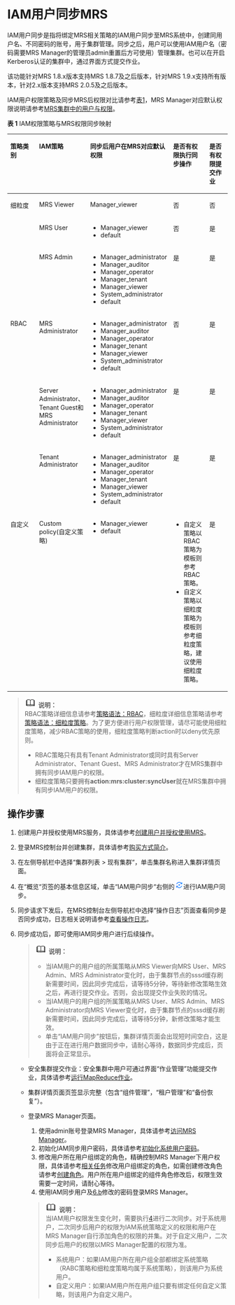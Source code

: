 # IAM用户同步MRS<a name="ZH-CN_TOPIC_0183742963"></a>

IAM用户同步是指将绑定MRS相关策略的IAM用户同步至MRS系统中，创建同用户名、不同密码的账号，用于集群管理。同步之后，用户可以使用IAM用户名（密码需要MRS Manager的管理员admin重置后方可使用）管理集群。也可以在开启Kerberos认证的集群中，通过界面方式提交作业。

该功能针对MRS 1.8.x版本支持MRS 1.8.7及之后版本，针对MRS 1.9.x支持所有版本，针对2.x版本支持MRS 2.0.5及之后版本。

IAM用户权限策略及同步MRS后权限对比请参考[表1](#table3878619101919)，MRS Manager对应默认权限说明请参考[MRS集群中的用户与权限](MRS集群中的用户与权限.md)。

**表 1**  IAM权限策略与MRS权限同步映射

<a name="table3878619101919"></a>
<table><thead align="left"><tr id="row5879191971913"><th class="cellrowborder" valign="top" width="20%" id="mcps1.2.6.1.1"><p id="p135212352216"><a name="p135212352216"></a><a name="p135212352216"></a>策略类别</p>
</th>
<th class="cellrowborder" valign="top" width="20%" id="mcps1.2.6.1.2"><p id="p12879101917195"><a name="p12879101917195"></a><a name="p12879101917195"></a>IAM策略</p>
</th>
<th class="cellrowborder" valign="top" width="20%" id="mcps1.2.6.1.3"><p id="p724173216312"><a name="p724173216312"></a><a name="p724173216312"></a>同步后用户在MRS对应默认权限</p>
</th>
<th class="cellrowborder" valign="top" width="20%" id="mcps1.2.6.1.4"><p id="p12472158103113"><a name="p12472158103113"></a><a name="p12472158103113"></a>是否有权限执行同步操作</p>
</th>
<th class="cellrowborder" valign="top" width="20%" id="mcps1.2.6.1.5"><p id="p14949142373515"><a name="p14949142373515"></a><a name="p14949142373515"></a>是否有权限提交作业</p>
</th>
</tr>
</thead>
<tbody><tr id="row1087961921914"><td class="cellrowborder" rowspan="3" valign="top" width="20%" headers="mcps1.2.6.1.1 "><p id="p2104201613119"><a name="p2104201613119"></a><a name="p2104201613119"></a><span>细粒度</span></p>
<p id="p191048161316"><a name="p191048161316"></a><a name="p191048161316"></a></p>
<p id="p16104101643115"><a name="p16104101643115"></a><a name="p16104101643115"></a></p>
</td>
<td class="cellrowborder" valign="top" width="20%" headers="mcps1.2.6.1.2 "><p id="p4306134273012"><a name="p4306134273012"></a><a name="p4306134273012"></a>MRS Viewer</p>
</td>
<td class="cellrowborder" valign="top" width="20%" headers="mcps1.2.6.1.3 "><p id="p10949195293012"><a name="p10949195293012"></a><a name="p10949195293012"></a>Manager_viewer</p>
</td>
<td class="cellrowborder" valign="top" width="20%" headers="mcps1.2.6.1.4 "><p id="p7473381310"><a name="p7473381310"></a><a name="p7473381310"></a>否</p>
</td>
<td class="cellrowborder" valign="top" width="20%" headers="mcps1.2.6.1.5 "><p id="p16423218365"><a name="p16423218365"></a><a name="p16423218365"></a>否</p>
</td>
</tr>
<tr id="row987918191191"><td class="cellrowborder" valign="top" headers="mcps1.2.6.1.1 "><p id="p230604216306"><a name="p230604216306"></a><a name="p230604216306"></a>MRS User</p>
</td>
<td class="cellrowborder" valign="top" headers="mcps1.2.6.1.2 "><a name="ul4444174612152"></a><a name="ul4444174612152"></a><ul id="ul4444174612152"><li>Manager_viewer</li><li>default</li></ul>
</td>
<td class="cellrowborder" valign="top" headers="mcps1.2.6.1.3 "><p id="p1347315893112"><a name="p1347315893112"></a><a name="p1347315893112"></a>否</p>
</td>
<td class="cellrowborder" valign="top" headers="mcps1.2.6.1.4 "><p id="p15642122116367"><a name="p15642122116367"></a><a name="p15642122116367"></a>是</p>
</td>
</tr>
<tr id="row7879181971912"><td class="cellrowborder" valign="top" headers="mcps1.2.6.1.1 "><p id="p1530654223011"><a name="p1530654223011"></a><a name="p1530654223011"></a>MRS Admin</p>
</td>
<td class="cellrowborder" valign="top" headers="mcps1.2.6.1.2 "><a name="ul7241758151514"></a><a name="ul7241758151514"></a><ul id="ul7241758151514"><li>Manager_administrator</li><li>Manager_auditor</li><li>Manager_operator</li><li>Manager_tenant</li><li>Manager_viewer</li><li>System_administrator</li><li>default</li></ul>
</td>
<td class="cellrowborder" valign="top" headers="mcps1.2.6.1.3 "><p id="p84738823119"><a name="p84738823119"></a><a name="p84738823119"></a>是</p>
</td>
<td class="cellrowborder" valign="top" headers="mcps1.2.6.1.4 "><p id="p16425213366"><a name="p16425213366"></a><a name="p16425213366"></a>是</p>
</td>
</tr>
<tr id="row688031916194"><td class="cellrowborder" rowspan="3" valign="top" width="20%" headers="mcps1.2.6.1.1 "><p id="p18374033173417"><a name="p18374033173417"></a><a name="p18374033173417"></a><span>RBAC</span></p>
</td>
<td class="cellrowborder" valign="top" width="20%" headers="mcps1.2.6.1.2 "><p id="p1530634213017"><a name="p1530634213017"></a><a name="p1530634213017"></a>MRS Administrator</p>
</td>
<td class="cellrowborder" valign="top" width="20%" headers="mcps1.2.6.1.3 "><a name="ul162146189167"></a><a name="ul162146189167"></a><ul id="ul162146189167"><li>Manager_administrator</li><li>Manager_auditor</li><li>Manager_operator</li><li>Manager_tenant</li><li>Manager_viewer</li><li>System_administrator</li><li>default</li></ul>
</td>
<td class="cellrowborder" valign="top" width="20%" headers="mcps1.2.6.1.4 "><p id="p164738811313"><a name="p164738811313"></a><a name="p164738811313"></a>否</p>
</td>
<td class="cellrowborder" valign="top" width="20%" headers="mcps1.2.6.1.5 "><p id="p3642192173610"><a name="p3642192173610"></a><a name="p3642192173610"></a>是</p>
</td>
</tr>
<tr id="row18880151911919"><td class="cellrowborder" valign="top" headers="mcps1.2.6.1.1 "><p id="p19306114211307"><a name="p19306114211307"></a><a name="p19306114211307"></a>Server Administrator、Tenant Guest和MRS Administrator</p>
</td>
<td class="cellrowborder" valign="top" headers="mcps1.2.6.1.2 "><a name="ul1336513422162"></a><a name="ul1336513422162"></a><ul id="ul1336513422162"><li>Manager_administrator</li><li>Manager_auditor</li><li>Manager_operator</li><li>Manager_tenant</li><li>Manager_viewer</li><li>System_administrator</li><li>default</li></ul>
</td>
<td class="cellrowborder" valign="top" headers="mcps1.2.6.1.3 "><p id="p2473178103117"><a name="p2473178103117"></a><a name="p2473178103117"></a>是</p>
</td>
<td class="cellrowborder" valign="top" headers="mcps1.2.6.1.4 "><p id="p2020173383615"><a name="p2020173383615"></a><a name="p2020173383615"></a>是</p>
</td>
</tr>
<tr id="row11873260273"><td class="cellrowborder" valign="top" headers="mcps1.2.6.1.1 "><p id="p1530624211302"><a name="p1530624211302"></a><a name="p1530624211302"></a>Tenant Administrator</p>
</td>
<td class="cellrowborder" valign="top" headers="mcps1.2.6.1.2 "><a name="ul1514932717501"></a><a name="ul1514932717501"></a><ul id="ul1514932717501"><li>Manager_administrator</li><li>Manager_auditor</li><li>Manager_operator</li><li>Manager_tenant</li><li>Manager_viewer</li><li>System_administrator</li><li>default</li></ul>
</td>
<td class="cellrowborder" valign="top" headers="mcps1.2.6.1.3 "><p id="p1147318123117"><a name="p1147318123117"></a><a name="p1147318123117"></a>是</p>
</td>
<td class="cellrowborder" valign="top" headers="mcps1.2.6.1.4 "><p id="p172011033183610"><a name="p172011033183610"></a><a name="p172011033183610"></a>是</p>
</td>
</tr>
<tr id="row46716711273"><td class="cellrowborder" valign="top" width="20%" headers="mcps1.2.6.1.1 "><p id="p01044164313"><a name="p01044164313"></a><a name="p01044164313"></a>自定义</p>
</td>
<td class="cellrowborder" valign="top" width="20%" headers="mcps1.2.6.1.2 "><p id="p123065424306"><a name="p123065424306"></a><a name="p123065424306"></a>Custom policy(自定义策略)</p>
</td>
<td class="cellrowborder" valign="top" width="20%" headers="mcps1.2.6.1.3 "><a name="ul47440335173"></a><a name="ul47440335173"></a><ul id="ul47440335173"><li>Manager_viewer</li><li>default</li></ul>
</td>
<td class="cellrowborder" valign="top" width="20%" headers="mcps1.2.6.1.4 "><a name="ul1344810351981"></a><a name="ul1344810351981"></a><ul id="ul1344810351981"><li>自定义策略以RBAC策略为模板则参考RBAC策略。</li><li>自定义策略以细粒度策略为模板则参考细粒度策略，建议使用细粒度策略。</li></ul>
</td>
<td class="cellrowborder" valign="top" width="20%" headers="mcps1.2.6.1.5 "><p id="p112018336360"><a name="p112018336360"></a><a name="p112018336360"></a>是</p>
</td>
</tr>
</tbody>
</table>

>![](public_sys-resources/icon-note.gif) **说明：**   
>RBAC策略详细信息请参考[策略语法：RBAC](策略语法-RBAC.md)，细粒度详细信息策略请参考[策略语法：细粒度策略](策略语法-细粒度策略.md)。为了更方便进行用户权限管理，请尽可能使用细粒度策略，减少RBAC策略的使用，细粒度策略判断action时以deny优先原则。  
>-   RBAC策略只有具有Tenant Administrator或同时具有Server Administrator、Tenant Guest、MRS Administrator才在MRS集群中拥有同步IAM用户的权限。  
>-   细粒度策略只要拥有**action:mrs:cluster:syncUser**就在MRS集群中拥有同步IAM用户的权限。  

## 操作步骤<a name="section1968244415315"></a>

1.  创建用户并授权使用MRS服务，具体请参考[创建用户并授权使用MRS](创建用户并授权使用MRS.md)。
2.  登录MRS控制台并创建集群，具体请参考[购买方式简介](购买方式简介.md)。
3.  在左侧导航栏中选择“集群列表  \>  现有集群“，单击集群名称进入集群详情页面。
4.  <a name="li6999515311"></a>在“概览“页签的基本信息区域，单击“IAM用户同步“右侧的![](figures/zh-cn_image_0183939377.png)进行IAM用户同步。
5.  同步请求下发后，在MRS控制台左侧导航栏中选择“操作日志”页面查看同步是否同步成功，日志相关说明请参考[查看操作日志](查看操作日志.md)。
6.  同步成功后，即可使用IAM同步用户进行后续操作。

    >![](public_sys-resources/icon-note.gif) **说明：**   
    >-   当IAM用户的用户组的所属策略从MRS Viewer向MRS User、MRS Admin、MRS Administrator变化时，由于集群节点的sssd缓存刷新需要时间，因此同步完成后，请等待5分钟，等待新修改策略生效之后，再进行提交作业。否则，会出现提交作业失败的情况。  
    >-   当IAM用户的用户组的所属策略从MRS User、MRS Admin、MRS Administrator向MRS Viewer变化时，由于集群节点的sssd缓存刷新需要时间，因此同步完成后，请等待5分钟，新修改策略才能生效。  
    >-   单击“IAM用户同步”按钮后，集群详情页面会出现短时间空白，这是由于正在进行用户数据同步中，请耐心等待，数据同步完成后，页面将会正常显示。  

    -   安全集群提交作业：安全集群中用户可通过界面“作业管理”功能提交作业，具体请参考[运行MapReduce作业](运行MapReduce作业.md)。
    -   集群详情页面页签显示完整（包含“组件管理”，“租户管理”和“备份恢复”）。
    -   登录MRS Manager页面。

        1.  使用admin账号登录MRS Manager，具体请参考[访问MRS Manager](访问MRS-Manager.md)。
        2.  <a name="li169901714175"></a>初始化IAM同步用户密码，具体请参考[初始化系统用户密码](初始化系统用户密码.md)。
        3.  修改用户所在用户组绑定的角色，精确控制MRS Manager下用户权限，具体请参考[相关任务](创建用户组.md#s855da92cb75446818be082dff6e197f1)修改用户组绑定的角色，如需创建修改角色请参考[创建角色](创建角色.md)。用户所在用户组绑定的组件角色修改后，权限生效需要一定时间，请耐心等待。
        4.  使用IAM同步用户及[6.b](#li169901714175)修改的密码登录MRS Manager。

        >![](public_sys-resources/icon-note.gif) **说明：**   
        >当IAM用户权限发生变化时，需要执行[4](#li6999515311)进行二次同步。对于系统用户，二次同步后用户的权限为IAM系统策略定义的权限和用户在MRS Manager自行添加角色的权限的并集。对于自定义用户，二次同步后用户的权限以MRS Manager配置的权限为准。  
        >-   系统用户：如果IAM用户所在用户组全部都绑定系统策略（RABC策略和细粒度策略均属于系统策略），则该用户为系统用户。  
        >-   自定义用户：如果IAM用户所在用户组只要有绑定任何自定义策略，则该用户为自定义用户。  



